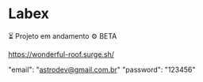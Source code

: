 # Labex

⏳ Projeto em andamento
⚙ BETA

https://wonderful-roof.surge.sh/

"email": "astrodev@gmail.com.br" "password": "123456"
